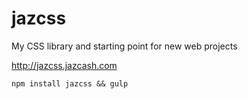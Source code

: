 # jazcss
My CSS library and starting point for new web projects

http://jazcss.jazcash.com  

`npm install jazcss && gulp`
